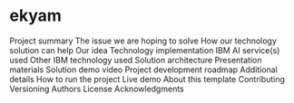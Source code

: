 # ekyam

Project summary
The issue we are hoping to solve
How our technology solution can help
Our idea
Technology implementation
IBM AI service(s) used
Other IBM technology used
Solution architecture
Presentation materials
Solution demo video
Project development roadmap
Additional details
How to run the project
Live demo
About this template
Contributing
Versioning
Authors
License
Acknowledgments
